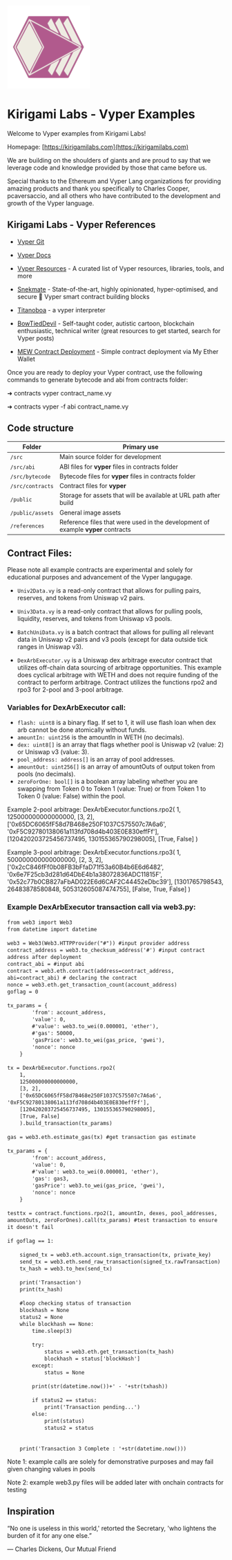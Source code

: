 ![](./public/assets/kirigami-app-icon-192.png)

# Kirigami Labs - Vyper Examples

Welcome to Vyper examples from Kirigami Labs!

Homepage: [https://kirigamilabs.com](https://kirigamilabs.com)

We are building on the shoulders of giants and are proud to say that we leverage code and knowledge provided by those that came before us. 

Special thanks to the Ethereum and Vyper Lang organizations for providing amazing products and thank you specifically to Charles Cooper, pcaversaccio, and all others who have contributed to the development and growth of the Vyper language. 

## Kirigami Labs - Vyper References

- [Vyper Git](https://github.com/vyperlang/vyper)
- [Vyper Docs](https://docs.vyperlang.org/en/stable/toctree.html)
- [Vyper Resources](https://github.com/stars/pcaversaccio/lists/vyper) - A curated list of Vyper resources, libraries, tools, and more

- [Snekmate](https://github.com/pcaversaccio/snekmate) - State-of-the-art, highly opinionated, hyper-optimised, and secure 🐍 Vyper smart contract building blocks

- [Titanoboa](https://github.com/vyperlang/titanoboa) - a vyper interpreter

- [BowTiedDevil](https://substack.com/@degencode) - Self-taught coder, autistic cartoon, blockchain enthusiastic, technical writer (great resources to get started, search for Vyper posts)


- [MEW Contract Deployment](https://www.myetherwallet.com/wallet/deploy) - Simple contract deployment via My Ether Wallet

Once you are ready to deploy your Vyper contract, use the following commands to generate bytecode and abi from contracts folder:

➜  contracts vyper contract_name.vy

➜  contracts vyper -f abi contract_name.vy


## Code structure

| Folder                   | Primary use                                                                                     |
| ------------------------ | ----------------------------------------------------------------------------------------------- |
| `/src`                   | Main source folder for development                                                              |
| `/src/abi`               | ABI files for  **vyper** files in contracts folder                                              |
| `/src/bytecode`          | Bytecode files for  **vyper** files in contracts folder                                         |
| `/src/contracts`         | Contract files for **vyper**                                                                    |
| `/public`                | Storage for assets that will be available at URL path after build                               |
| `/public/assets`         | General image assets                                                                            |
| `/references`            | Reference files that were used in the development of example **vyper** contracts                |

## Contract Files:

Please note all example contracts are experimental and solely for educational purposes and advancement of the Vyper langugage. 

- `Univ2Data.vy` is a read-only contract that allows for pulling pairs, reserves, and tokens from Uniswap v2 pairs.

- `Univ3Data.vy` is a read-only contract that allows for pulling pools, liquidity, reserves, and tokens from Uniswap v3 pools.

- `BatchUniData.vy` is a batch contract that allows for pulling all relevant data in Uniswap v2 pairs and v3 pools (except for data outside tick ranges in Uniswap v3).


- `DexArbExecutor.vy` is a Uniswap dex arbitrage executor contract that utilizes off-chain data sourcing of arbitrage opportunities. This example does cyclical arbitrage with WETH and does not require funding of the contract to perform arbitrage. Contract utilizes the functions rpo2 and rpo3 for 2-pool and 3-pool arbitrage. 

### Variables for DexArbExecutor call:
- `flash: uint8` is a binary flag. If set to 1, it will use flash loan when dex arb cannot be done atomically without funds. 
- `amountIn: uint256`  is the amountIn in WETH (no decimals).
- `dex: uint8[]` is an array that flags whether pool is Uniswap v2 (value: 2) or Uniswap v3 (value: 3).
- `pool_address: address[]` is an array of pool addresses. 
- `amountOut: uint256[]` is an array of amountOuts of output token from pools (no decimals). 
- `zeroForOne: bool[]` is a boolean array labeling whether you are swapping from Token 0 to Token 1 (value: True) or from Token 1 to Token 0 (value: False) within the pool.

Example 2-pool arbitrage:
    DexArbExecutor.functions.rpo2(
        1,
        125000000000000000,
        [3, 2],
        ['0x65DC6065fF58d7B468e250F1037C575507c7A6a6', '0xF5C92780138061a113fd708d4b403E0E830effFf'],
        [120420203725456737495, 130155365790298005],
        [True, False]
        )

Example 3-pool arbitrage:
    DexArbExecutor.functions.rpo3(
        1,
        500000000000000000,
        [2, 3, 2],
        ['0x2cC846fFf0b08FB3bFfaD71f53a60B4b6E6d6482', '0x6e7F25cb3d281d64DbE4b1a38072836ADC11815F', '0x52c77b0CB827aFbAD022E6d6CAF2C44452eDbc39'],
        [1301765798543, 26483878580848, 505312605087474755],
        [False, True, False]
        )


### Example DexArbExecutor transaction call via web3.py: 
```
from web3 import Web3
from datetime import datetime

web3 = Web3(Web3.HTTPProvider("#")) #input provider address
contract_address = web3.to_checksum_address('#') #input contract address after deployment
contract_abi = #input abi 
contract = web3.eth.contract(address=contract_address, abi=contract_abi) # declaring the contract
nonce = web3.eth.get_transaction_count(account_address)
goflag = 0

tx_params = {
        'from': account_address,
        'value': 0, 
        #'value': web3.to_wei(0.000001, 'ether'),
        #'gas': 50000,
        'gasPrice': web3.to_wei(gas_price, 'gwei'),
        'nonce': nonce
    }

tx = DexArbExecutor.functions.rpo2(
    1,
    125000000000000000,
    [3, 2],
    ['0x65DC6065fF58d7B468e250F1037C575507c7A6a6', '0xF5C92780138061a113fd708d4b403E0E830effFf'],
    [120420203725456737495, 130155365790298005],
    [True, False]
    ).build_transaction(tx_params)

gas = web3.eth.estimate_gas(tx) #get transaction gas estimate

tx_params = {
        'from': account_address,
        'value': 0,
        #'value': web3.to_wei(0.000001, 'ether'),
        'gas': gas3,
        'gasPrice': web3.to_wei(gas_price, 'gwei'),
        'nonce': nonce
    }

testtx = contract.functions.rpo2(1, amountIn, dexes, pool_addresses, amountOuts, zeroForOnes).call(tx_params) #test transaction to ensure it doesn't fail

if goflag == 1:

    signed_tx = web3.eth.account.sign_transaction(tx, private_key)
    send_tx = web3.eth.send_raw_transaction(signed_tx.rawTransaction)
    tx_hash = web3.to_hex(send_tx)

    print('Transaction')
    print(tx_hash)

    #loop checking status of transaction
    blockhash = None
    status2 = None
    while blockhash == None:
        time.sleep(3)
        
        try:
            status = web3.eth.get_transaction(tx_hash)
            blockhash = status['blockHash']
        except:
            status = None
        
        print(str(datetime.now())+' - '+str(txhash))
        
        if status2 == status:
            print('Transaction pending...')
        else:
            print(status)
            status2 = status
        

    print('Transaction 3 Complete : '+str(datetime.now()))
```

Note 1: example calls are solely for demonstrative purposes and may fail given changing values in pools


Note 2: example web3.py files will be added later with onchain contracts for testing


## Inspiration

“No one is useless in this world,' retorted the Secretary, 'who lightens the burden of it for any one else.”

― Charles Dickens, Our Mutual Friend